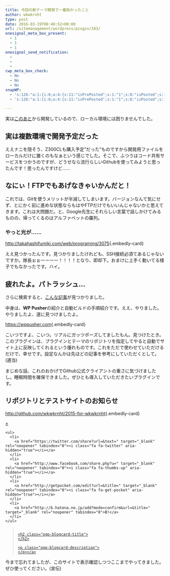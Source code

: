 ```yaml
---
title: 今回の新テーマ開発で一番助かったこと
author: wkwkrnht
type: post
date: 2016-03-19T08:40:52+00:00
url: /sitemanagement/wordpress/piugin/183/
onesignal_meta_box_present:
  - 1
  - 1
  - 1
onesignal_send_notification:
  - 
  - 
  - 
cwp_meta_box_check:
  - No
  - No
  - No
snapWP:
  - 's:126:"a:1:{i:0;a:4:{s:11:"isPrePosted";s:1:"1";s:8:"isPosted";s:1:"1";s:4:"pgID";s:3:"697";s:5:"pDate";s:19:"2016-11-03 10:13:08";}}";'
  - 's:126:"a:1:{i:0;a:4:{s:11:"isPrePosted";s:1:"1";s:8:"isPosted";s:1:"1";s:4:"pgID";s:3:"697";s:5:"pDate";s:19:"2016-11-03 10:13:08";}}";'

---
```

実は<a href="http://wkwkrnht.gegahost.net/windows/tablet/wdp-073-1g16g-10bt/145" target="_blank" rel="noopener">このあと</a>から開発しているので、ローカル環境には困りませんでした。

## 実は複数環境で開発予定だった

ええナニを隠そう、Z300CLも購入予定”だった”ものですから開発用ファイルをローカルだけに置くのもなぁという感じでした。そこで、ふつうはコード共有サービスをつかうのですが、どうせなら流行らしいGithubを使ってみようと思ったんです！思ったんですけど……

## なにぃ！FTPでもあげなきゃいかんだと！

これでは、Gitを使うメリットが半減してしまいます。バージョンなんて気にせず、とにかく前に進めな状態ならもはやFTPだけでもいいんじゃないかと思えてきます。これは大問題だ。と、Google先生にそれらしい言葉で話しかけてみるものの、帰ってくるのはアルファベットの羅列。

### やっと光が……

<http://takahashifumiki.com/web/programing/3075>{.embedly-card}
  
ええ見つかったんです。見つかりましたけれども、SSH接続必須てあるじゃないですか。隊長ぉぉーーーー！！！！となり、即却下。おまけに上手く動いてる様子でもなかったです。ハイ。

## 疲れたよ。パトラッシュ…

さらに検索すると、<a href="https://torounit.com/blog/2016/01/20/2176/" target="_blank" rel="noopener">こんな記事</a>が見つかりました。
  
中身は、**WP Pusher**の紹介と自動ビルドの手順紹介です。ええ、やりました。やりましたよ、遂に見つけましたよ。
  
<https://wppusher.com>{.embedly-card}
  
こいつですよ、こいつ。リアルにガッツポーズしてましたもん。見つけたとき。このプラグインは、プラグインとテーマのリポジトリを指定してやると自動でサイト上に反映してくれるという優れものです。これをただで使わせていただけるだけで、幸せです。設定なんかは先ほどの記事を参考にしていただくとして。(適当)
  
まじめな話、これのおかげでGithub公式クライアントの重さに気づけましたし。睡眠時間を確保できました。ぜひとも導入していただきたいプラグインです。

## リポジトリとテストサイトのお知らせ

<http://github.com/wkwkrnht/2015-for-wkwkrnht>{.embedly-card}
  


<div class="ogp-blogcard">
  <div id="ogp-blogcard-share-" class="ogp-blogcard-share none">
    <a href="javascript:void(0)" class="ogp-blogcard-share-close" tabindex="0" onclick="document.getElementById('ogp-blogcard-share-').classList.toggle('none');document.getElementById('ogp-blogcard-share-').classList.toggle('block');">×</a> 
    
    <ul>
      <li>
        <a href="https://twitter.com/share?url=&text=" target="_blank" rel="noopener" tabindex="0"><i class="fa fa-twitter" aria-hidden="true"></i></a>
      </li>
      <li>
        <a href="http://www.facebook.com/share.php?u=" target="_blank" rel="noopener" tabindex="0"><i class="fa fa-thumbs-up" aria-hidden="true"></i></a>
      </li>
      <li>
        <a href="http://getpocket.com/edit?url=&title=" target="_blank" rel="noopener" tabindex="0"><i class="fa fa-get-pocket" aria-hidden="true"></i></a>
      </li>
      <li>
        <a href="http://b.hatena.ne.jp/add?mode=confirm&url=&title=" target="_blank" rel="noopener" tabindex="0">B!</a>
      </li>
    </ul>
  </div>
  
  <blockquote class="ogp-blogcard-main" cite="">
    <img class="ogp-blogcard-img" src="" /> <a href="" target="_blank" rel="noopener" tabindex="0" title="" class="ogp-blogcard-info"> 
    
    <h2 class="ogp-blogcard-title">
    </h2>
    
    <p class="ogp-blogcard-description">
    </p></a>
  </blockquote>
  
  <a href="javascript:void(0)" class="ogp-blogcard-share-toggle" tabindex="0" onclick="document.getElementById('ogp-blogcard-share-').classList.toggle('none');document.getElementById('ogp-blogcard-share-').classList.toggle('block');"><i class="fa fa-2x fa-share-alt"></i></a>
</div>


  
今まで忘れてましたが、このサイトで表示確認しつつここまでやってきました。ぜひ使ってください。(宣伝)